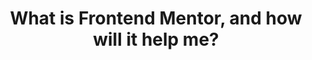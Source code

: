 ---
title: What is Frontend Mentor, and how will it help me?
description: Lorem Ipsum has been the industry's standard dummy text ever since the 1500s, when an unknown printer took a galley of type and scrambled it to make a type specimen book.
isactive: true
---